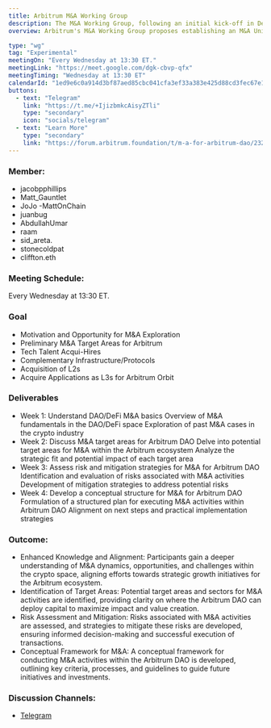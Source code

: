 ```yaml
---
title: Arbitrum M&A Working Group
description: The M&A Working Group, following an initial kick-off in Denver and four weeks of dedicated effort, has crafted a proposal aimed at establishing an M&A Unit within Arbitrum DAO. This unit's core focus would be on identifying and executing M&A opportunities to drive growth and expand the ecosystem. Highlighting the potential of M&A transactions to rapidly scale Arbitrum's capital deployment and position it as a leader in the crypto space, the proposal emphasizes the importance of strategic acquisitions in unlocking value and fostering ecosystem growth. It outlines key phases, from feasibility assessment to operationalization, while addressing structural, operational, and financial considerations. Noteworthy case studies and target areas provide valuable insights into potential strategies and opportunities for Arbitrum's M&A initiatives.
overview: Arbitrum's M&A Working Group proposes establishing an M&A Unit to drive growth through strategic acquisitions, outlining key phases and opportunities.

type: "wg"
tag: "Experimental"
meetingOn: "Every Wednesday at 13:30 ET."
meetingLink: "https://meet.google.com/dgk-cbvp-qfx"
meetingTiming: "Wednesday at 13:30 ET"
calendarId: "1ed9e6c0a914d3bf87aed85cbc041cfa3ef33a383e425d88cd3fec67e1057ef6@group.calendar.google.com"
buttons:
  - text: "Telegram"
    link: "https://t.me/+IjizbmkcAisyZTli"
    type: "secondary"
    icon: "socials/telegram"
  - text: "Learn More"
    type: "secondary"
    link: "https://forum.arbitrum.foundation/t/m-a-for-arbitrum-dao/23205"
---
```


### Member:

- jacobpphillips
- Matt_Gauntlet
- JoJo -MattOnChain
- juanbug
- AbdullahUmar
- raam
- sid_areta.
- stonecoldpat
- cliffton.eth

### Meeting Schedule:

Every Wednesday at 13:30 ET.

### Goal

- Motivation and Opportunity for M&A Exploration
- Preliminary M&A Target Areas for Arbitrum
- Tech Talent Acqui-Hires
- Complementary Infrastructure/Protocols
- Acquisition of L2s
- Acquire Applications as L3s for Arbitrum Orbit

### Deliverables

- Week 1: Understand DAO/DeFi M&A basics
  Overview of M&A fundamentals in the DAO/DeFi space
  Exploration of past M&A cases in the crypto industry
- Week 2: Discuss M&A target areas for Arbitrum DAO
  Delve into potential target areas for M&A within the Arbitrum ecosystem
  Analyze the strategic fit and potential impact of each target area
- Week 3: Assess risk and mitigation strategies for M&A for Arbitrum DAO
  Identification and evaluation of risks associated with M&A activities
  Development of mitigation strategies to address potential risks
- Week 4: Develop a conceptual structure for M&A for Arbitrum DAO
  Formulation of a structured plan for executing M&A activities within Arbitrum DAO
  Alignment on next steps and practical implementation strategies

### Outcome:

- Enhanced Knowledge and Alignment: Participants gain a deeper understanding of M&A dynamics, opportunities, and challenges within the crypto space, aligning efforts towards strategic growth initiatives for the Arbitrum ecosystem.
- Identification of Target Areas: Potential target areas and sectors for M&A activities are identified, providing clarity on where the Arbitrum DAO can deploy capital to maximize impact and value creation.
- Risk Assessment and Mitigation: Risks associated with M&A activities are assessed, and strategies to mitigate these risks are developed, ensuring informed decision-making and successful execution of transactions.
- Conceptual Framework for M&A: A conceptual framework for conducting M&A activities within the Arbitrum DAO is developed, outlining key criteria, processes, and guidelines to guide future initiatives and investments.

### Discussion Channels:

- [Telegram](https://t.me/+IjizbmkcAisyZTli)
